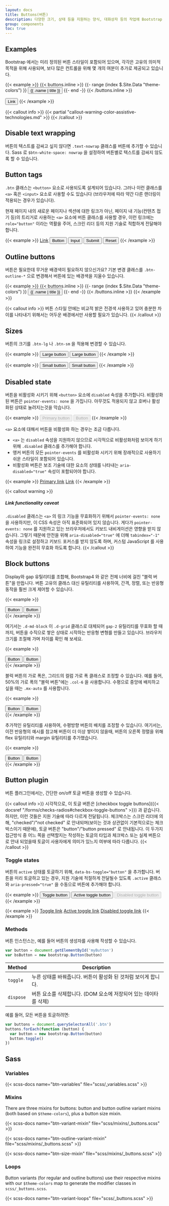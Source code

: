 ```yaml
---
layout: docs
title: Buttons(버튼)
description: 다양한 크기, 상태 등을 지원하는 양식, 대화상자 등의 작업에 Bootstrap 의 사용자 지정 버튼 스타일을 사용하세요.
group: components
toc: true
---
```


## Examples

Bootstrap 에서는 미리 정의된 버튼 스타일이 포함되어 있으며, 각각은 고유의 의미적 목적을 위해 사용되며, 보다 많은 컨트롤을 위해 몇 개의 여분이 추가로 제공되고 있습니다.

{{< example >}}
{{< buttons.inline >}}
{{- range (index $.Site.Data "theme-colors") }}
<button type="button" class="btn btn-{{ .name }}">{{ .name | title }}</button>
{{- end -}}
{{< /buttons.inline >}}

<button type="button" class="btn btn-link">Link</button>
{{< /example >}}

{{< callout info >}}
{{< partial "callout-warning-color-assistive-technologies.md" >}}
{{< /callout >}}

## Disable text wrapping

버튼의 텍스트를 감싸고 싶지 않다면 `.text-nowrap` 클래스를 버튼에 추가할 수 있습니다. Sass 로 `$btn-white-space: nowrap` 을 설정하여 버튼별로 텍스트를 감싸지 않도록 할 수 있습니다.

## Button tags

`.btn` 클래스는 `<button>` 요소로 사용되도록 설계되어 있습니다. 그러나 이런 클래스를 `<a>` 혹은 `<input>` 요소로 사용할 수도 있습니다 (브라우저에 따라 약간 다른 랜더링이 적용되는 경우가 있습니다).

현재 페이지 내의 새로운 페이지나 섹션에 대한 링크가 아닌, 페이지 내 기능(컨텐츠 접기 등)의 트리거로 사용하는 `<a>` 요소에 버튼 클래스를 사용할 경우, 이런 링크에는 `role="button"` 이라는 역활을 주어, 스크린 리더 등의 지원 기술로 적합하게 전달해야 합니다.

{{< example >}}
<a class="btn btn-primary" href="#" role="button">Link</a>
<button class="btn btn-primary" type="submit">Button</button>
<input class="btn btn-primary" type="button" value="Input">
<input class="btn btn-primary" type="submit" value="Submit">
<input class="btn btn-primary" type="reset" value="Reset">
{{< /example >}}

## Outline buttons

버튼은 필요한데 무거운 배경색이 필요하지 않으신가요? 기본 변경 클래스를 `.btn-outline-*` 으로 변경해서 버튼에 있는 배경색을 지울수 있습니다.

{{< example >}}
{{< buttons.inline >}}
{{- range (index $.Site.Data "theme-colors") }}
<button type="button" class="btn btn-outline-{{ .name }}">{{ .name | title }}</button>
{{- end -}}
{{< /buttons.inline >}}
{{< /example >}}

{{< callout info >}}
버튼 스타일 안에는 비교적 밝은 전경색 사용하고 있어 충분한 차이를 나타내기 위해서는 어두운 배경에서만 사용할 필요가 있습니다.
{{< /callout >}}

## Sizes

버튼의 크기를 `.btn-lg` 나 `.btn-sm` 을 적용해 변경할 수 있습니다.

{{< example >}}
<button type="button" class="btn btn-primary btn-lg">Large button</button>
<button type="button" class="btn btn-secondary btn-lg">Large button</button>
{{< /example >}}

{{< example >}}
<button type="button" class="btn btn-primary btn-sm">Small button</button>
<button type="button" class="btn btn-secondary btn-sm">Small button</button>
{{< /example >}}

## Disabled state

버튼을 비활성화 시키기 위해 `<button>` 요소에 `disabled` 속성을 추가합니다. 비활성화 된 버튼은 `pointer-events: none` 을 가집니다. 아무것도 적용되지 않고 호버나 활성화된 상태로 눌려지는것을 막습니다.

{{< example >}}
<button type="button" class="btn btn-lg btn-primary" disabled>Primary button</button>
<button type="button" class="btn btn-secondary btn-lg" disabled>Button</button>
{{< /example >}}

`<a>` 요소에 대해서 버튼을 비활성화 하는 경우는 조금 다릅니다.

- `<a>` 는 `disabled` 속성을 지원하지 않으므로 시각적으로 비활성화처럼 보이게 하기 위해 `.disabled` 클래스를 추가해야 합니다.
- 앵커 버튼의 모든 `pointer-events` 를 비활성화 시키기 위해 장래적으로 사용하기 쉬운 스타일이 포함되어 있습니다.
- 비활성화 버튼은 보조 기술에 대한 요소의 상태를 나타내는 `aria-disabled="true"` 속성이 포함되어야 합니다.

{{< example >}}
<a href="#" class="btn btn-primary btn-lg disabled" tabindex="-1" role="button" aria-disabled="true">Primary link</a>
<a href="#" class="btn btn-secondary btn-lg disabled" tabindex="-1" role="button" aria-disabled="true">Link</a>
{{< /example >}}

{{< callout warning >}}
##### Link functionality caveat

`.disabled` 클래스는 `<a>` 의 링크 기능을 무효화하기 위해서 `pointer-events: none` 을 사용하지만, 이 CSS 속성은 아직 표준화되어 있지 않습니다. 게다가 `pointer-events: none` 를 지원하고 있는 브라우저에서도 키보드 내비게이션은 영향을 받지 않습니다. 그렇기 때문에 안전을 위해 `aria-disabled="true"` 에 더해 `tabindex="-1"` 속성을 링크로 설정하고 키보드 포커스를 받지 않도록 하며, 커스텀 JavaScript 를 사용하여 기능을 완전히 무효화 하도록 합니다.
{{< /callout >}}

## Block buttons

Display와 gap 유틸리티를 조합해, Bootstrap4 와 같은 전체 너비에 걸친 "블럭 버튼"을 만듭니다. 버튼 고유의 클래스 대신 유틸리티를 사용하여, 간격, 정렬, 또는 반응형 동작을 훨씬 크게 제어할 수 있습니다.

{{< example >}}
<div class="d-grid gap-2">
  <button class="btn btn-primary" type="button">Button</button>
  <button class="btn btn-primary" type="button">Button</button>
</div>
{{< /example >}}

여기서는 `.d-md-block` 이 `.d-grid` 클래스로 대체되어 `gap-2` 유틸리티를 무효화 할 때까지, 버튼을 수직으로 쌓은 상태로 시작하는 반응형 변형를 만들고 있습니다. 브라우저 크기를 조절해 가며 차이를 확인 해 보세요.

{{< example >}}
<div class="d-grid gap-2 d-md-block">
  <button class="btn btn-primary" type="button">Button</button>
  <button class="btn btn-primary" type="button">Button</button>
</div>
{{< /example >}}

블럭 버튼의 가로 폭은, 그리드의 컬럼 가로 폭 클래스로 조정할 수 있습니다. 예를 들어, 50%의 가로 폭의 "블럭 버튼"에는 `.col-6` 을 사용합니다. 수평으로 중앙에 배치하고 싶을 때는 `.mx-auto` 를 사용합니다.

{{< example >}}
<div class="d-grid gap-2 col-6 mx-auto">
  <button class="btn btn-primary" type="button">Button</button>
  <button class="btn btn-primary" type="button">Button</button>
</div>
{{< /example >}}

추가적인 유틸리티를 사용하여, 수평방향 버튼의 배치를 조정할 수 있습니다. 여기서는, 이전 반응형의 예시를 참고해 버튼이 더 이상 쌓이지 않을때, 버튼의 오른쪽 정렬을 위해 flex 유틸리티와 margin 유틸리티를 추가했습니다.

{{< example >}}
<div class="d-grid gap-2 d-md-flex justify-content-md-end">
  <button class="btn btn-primary me-md-2" type="button">Button</button>
  <button class="btn btn-primary" type="button">Button</button>
</div>
{{< /example >}}

## Button plugin

버튼 플러그인에서는, 간단한 on/off 토글 버튼을 생성할 수 있습니다.

{{< callout info >}}
시각적으로, 이 토글 버튼은 [checkbox toggle buttons]({{< docsref "/forms/checks-radios#checkbox-toggle-buttons" >}}) 과 같습니다. 하지만, 이런 것들은 지원 기술에 따라 다르게 전달됩니다. 체크박스는 스크린 리더에 의해, "checked"/"not checked" 로 안내되며(보이는 것과 상관없이 기본적으로는 체크박스이기 때문에), 토글 버튼은 "button"/"button pressed" 로 안내됩니다. 이 두가지 접근방식 중 어느 쪽을 선택할지는 작성하는 토글의 타입과 체크박스 또는 실제 버튼으로 안내 되었을때 토글이 사용자에게 의미가 있느지 여부에 따라 다릅니다.
{{< /callout >}}

### Toggle states

버튼의 `active` 상태를 토글하기 위해, `data-bs-toggle="button"` 을 추가합니다. 버튼을 미리 토글하고 있는 경우, 지원 기술에 적절하게 전달될수 있도록 `.active` 클래스와 `aria-pressed="true"` 을 수동으로 버튼에 추가해야 합니다.

{{< example >}}
<button type="button" class="btn btn-primary" data-bs-toggle="button" autocomplete="off">Toggle button</button>
<button type="button" class="btn btn-primary active" data-bs-toggle="button" autocomplete="off" aria-pressed="true">Active toggle button</button>
<button type="button" class="btn btn-primary" disabled data-bs-toggle="button" autocomplete="off">Disabled toggle button</button>
{{< /example >}}

{{< example >}}
<a href="#" class="btn btn-primary" role="button" data-bs-toggle="button">Toggle link</a>
<a href="#" class="btn btn-primary active" role="button" data-bs-toggle="button" aria-pressed="true">Active toggle link</a>
<a href="#" class="btn btn-primary disabled" tabindex="-1" aria-disabled="true" role="button" data-bs-toggle="button">Disabled toggle link</a>
{{< /example >}}

### Methods

버튼 인스턴스는, 예를 들어 버튼의 생성자를 사용해 작성할 수 있습니다.

```js
var button = document.getElementById('myButton')
var bsButton = new bootstrap.Button(button)
```

<table class="table">
  <thead>
    <tr>
      <th>Method</th>
      <th>Description</th>
    </tr>
  </thead>
  <tbody>
    <tr>
      <td>
        <code>toggle</code>
      </td>
      <td>
        누른 상태를 바꿔줍니다. 버튼이 활성화 된 것처럼 보이게 합니다.
      </td>
    </tr>
    <tr>
      <td>
        <code>dispose</code>
      </td>
      <td>
        버튼 요소를 삭제합니다. (DOM 요소에 저장되어 있는 데이타를 삭제)
      </td>
    </tr>
  </tbody>
</table>

예를 들어, 모든 버튼을 토글하려면:

```js
var buttons = document.querySelectorAll('.btn')
buttons.forEach(function (button) {
  var button = new bootstrap.Button(button)
  button.toggle()
})
```

## Sass

### Variables

{{< scss-docs name="btn-variables" file="scss/_variables.scss" >}}

### Mixins

There are three mixins for buttons: button and button outline variant mixins (both based on `$theme-colors`), plus a button size mixin.

{{< scss-docs name="btn-variant-mixin" file="scss/mixins/_buttons.scss" >}}

{{< scss-docs name="btn-outline-variant-mixin" file="scss/mixins/_buttons.scss" >}}

{{< scss-docs name="btn-size-mixin" file="scss/mixins/_buttons.scss" >}}

### Loops

Button variants (for regular and outline buttons) use their respective mixins with our `$theme-colors` map to generate the modifier classes in `scss/_buttons.scss`.

{{< scss-docs name="btn-variant-loops" file="scss/_buttons.scss" >}}
